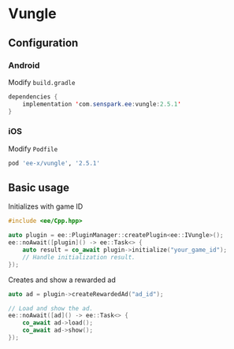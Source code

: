 # Vungle
## Configuration
### Android
Modify `build.gradle`
```java
dependencies {
    implementation 'com.senspark.ee:vungle:2.5.1'
}
```

### iOS
Modify `Podfile`
```ruby
pod 'ee-x/vungle', '2.5.1'
```

## Basic usage
Initializes with game ID
```cpp
#include <ee/Cpp.hpp>

auto plugin = ee::PluginManager::createPlugin<ee::IVungle>();
ee::noAwait([plugin]() -> ee::Task<> {
    auto result = co_await plugin->initialize("your_game_id");
    // Handle initialization result.
});
```

Creates and show a rewarded ad
```cpp
auto ad = plugin->createRewardedAd("ad_id");

// Load and show the ad.
ee::noAwait([ad]() -> ee::Task<> {
    co_await ad->load();
    co_await ad->show();
});
```